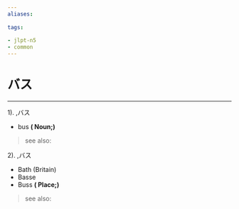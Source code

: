 ```yaml
---
aliases:
    
tags:
    
- jlpt-n5
- common
---
```


# バス
---
1).
,バス

- bus
**( Noun;)**
> see also: 
            
2).
,バス

- Bath (Britain)
- Basse
- Buss
**( Place;)**
> see also: 
            